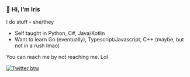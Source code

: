   
### 👋 Hi, I’m Iris   

I do stuff - she/they
- Self taught in Python, C#, Java/Kotlin
- Want to learn Go (eventually), Typescript/Javascript, C++ (maybe, but not in a rush lmao)

You can reach me by not reaching me. Lol

<a href="https://twitter.com/iryisal">
<img alt="Twitter btw" src="https://img.shields.io/twitter/follow/iryisal?color=aa7dc9&label=Twitter&logo=twitter&style=for-the-badge">
</a>
